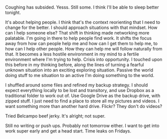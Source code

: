 Coughing has subsided. Yesss. Still some. I think I'll be able to sleep better tonight.

It's about helping people. I think that's the context reorienting that I need to change for the better. I should approach situations with that mindset. How can I help someone else? That shift in thinking made networking more palatable. I'm going in there to help people find work. It shifts the focus away from how can people help me and how can I get them to help me, to how can I help other people. How they can help me will follow naturally from that. It becomes a less hostile environment in my mind to a fertile environment where I'm trying to help. Crisis into opportunity. I touched upon this before in my thinking before, along the lines of turning a fearful unknown situation into an exciting exploring situation. Passive the world doing stuff to me situation to an active I'm doing something to the world.

I shuffled around some files and refined my backup strategy. I should expect everything locally to be lost and transitory, and use Dropbox as a traditional folder to work out of. Use Google Drive as the backup drive, with zipped stuff. I just need to find a place to store all my pictures and videos. I want something more than another hard drive. Flickr? They don't do videos?

Tried Belcampo beef jerky. It's alright; not super.

Still no writing or push ups. Probably not tomorrow either. I want to get into work super early and get a head start. Time leaks on Fridays.
